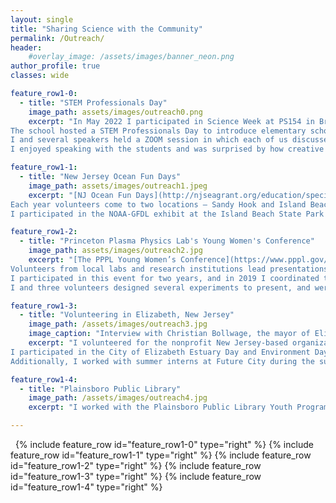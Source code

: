 ```yaml
---
layout: single
title: "Sharing Science with the Community"
permalink: /Outreach/
header:
    #overlay_image: /assets/images/banner_neon.png
author_profile: true
classes: wide

feature_row1-0:
  - title: "STEM Professionals Day" 
    image_path: assets/images/outreach0.png
    excerpt: "In May 2022 I participated in Science Week at PS154 in Brooklyn, NY. 
The school hosted a STEM Professionals Day to introduce elementary school kids to the wide variety of STEM careers available to them.
I and several speakers held a ZOOM session in which each of us discussed the role science and engineering play in our careers, and then the students were invited to Q&A sessions in breakout rooms with each speaker. 
I enjoyed speaking with the students and was surprised by how creative (*'what's your spirit sea creature?'*) and insightful (*'will technology be society's downfall or savior?'*) some of their questions were!" 

feature_row1-1:
  - title: "New Jersey Ocean Fun Days"
    image_path: assets/images/outreach1.jpeg
    excerpt: "[NJ Ocean Fun Days](http://njseagrant.org/education/special-events/ocean-fun-days) are an event held every spring to teach local families and particularly kids about the coastal environment and how to take care of our oceans!
Each year volunteers come to two locations – Sandy Hook and Island Beach State Park – to present interactive exhibits about local ecosystems, sustainable fisheries, conservation, climate science, and oceanography.
I participated in the NOAA-GFDL exhibit at the Island Beach State Park event for several years. We presented experiments on ocean acidification and sea ice to teach visitors about some of the ways in which human activities are influencing the oceans."

feature_row1-2:
  - title: "Princeton Plasma Physics Lab's Young Women's Conference"
    image_path: assets/images/outreach2.jpg
    excerpt: "[The PPPL Young Women’s Conference](https://www.pppl.gov/2022-YWC) is devoted to encouraging middle- and high-school aged girls to pursue careers in STEM fields. 
Volunteers from local labs and research institutions lead presentations, hands-on-activities, and laboratory tours and speak to students about pursuing scientific careers. 
I participated in this event for two years, and in 2019 I coordinated the Princeton AOS/GFDL exhibit. 
I and three volunteers designed several experiments to present, and were excited to see how enthusiastic and knowledgeable the young women we spoke with were." 

feature_row1-3:
  - title: "Volunteering in Elizabeth, New Jersey"
    image_path: /assets/images/outreach3.jpg
    image_caption: "Interview with Christian Bollwage, the mayor of Elizabeth."
    excerpt: "I volunteered for the nonprofit New Jersey-based organization Future City aimed at educating local communities about environmental issues, working with policy-makers and government agencies (including the Trash-Free Waters project of the EPA), and developing environmental initiatives. 
I participated in the City of Elizabeth Estuary Day and Environment Day where I performed lab experiments and discussed climate dynamics with groups of students from local schools. 
Additionally, I worked with summer interns at Future City during the summer of 2017 and had an interview with the city’s mayor to discuss environmental issues."

feature_row1-4:
  - title: "Plainsboro Public Library"
    image_path: /assets/images/outreach4.jpg
    excerpt: "I worked with the Plainsboro Public Library Youth Program to develop a workshop to teach elementary school students about the Arctic Ocean and its role in climate. The title of the program was “Motion in the Ocean: Our Oceans and You”. I presented hands-on experiments and spoke with students regarding their thoughts on climate science and a simplified summary of my research on Arctic dynamics."

---
```


&nbsp;
{% include feature_row id="feature_row1-0" type="right" %}
{% include feature_row id="feature_row1-1" type="right" %}
{% include feature_row id="feature_row1-2" type="right" %}
{% include feature_row id="feature_row1-3" type="right" %}
{% include feature_row id="feature_row1-4" type="right" %}

